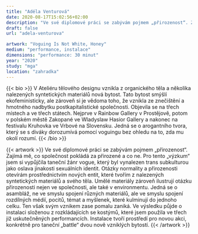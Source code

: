 ```yaml
---
title: "Adéla Venturová"
date: 2020-08-17T15:02:56+02:00
description: "Ve své diplomové práci se zabývám pojmem „přirozenost“. Zajímá mě, co společnost pokládá za přirozené a co ne. Pro tento „výzkum“ jsem si vypůjčila taneční žánr vogue, který byl vynalezen trans subkulturou jako oslava jinakosti sexuálních identit."
draft: false
url: "adela-venturova"

artwork: "Voguing Is Not White, Honey"
medium: "performance, instalace"
dimensions: "performance: 30 minut"
year: "2020"
study: "mga"
location: "zahradka"
---
```


{{< bio >}}
V Ateliéru tělového designu vznikla z organického těla a několika nalezených syntetických materiálů nová bytost. Tato bytost smýšlí ekofeministicky, ale zároveň si je vědoma toho, že vznikla ze znečištění a hmotného nadbytku postkapitalistické společnosti. Objevila se na třech místech a ve třech státech. Nejprve v Rainbow Gallery v Prostějově, potom v polském městě Zakopané ve Wladyslaw Hasior Gallery a nakonec na festivalu Kruhovka ve Vrbové na Slovensku. Jedná se o arogantního tvora, který se s diváky dorozumívá pomocí voguingu bez ohledu na to, zda mu okolí rozumí.
{{< /bio >}}


{{< artwork >}}
Ve své diplomové práci se zabývám pojmem „přirozenost“. Zajímá mě, co společnost pokládá za přirozené a co ne. Pro tento „výzkum“ jsem si vypůjčila taneční žánr vogue, který byl vynalezen trans subkulturou jako oslava jinakosti sexuálních identit. Otázky normality a přirozenosti otevírám prostřednictvím nových entit, které tvořím z nalezených syntetických materiálů a svého těla. Umělé materiály zároveň ilustrují otázku přirozenosti nejen ve společnosti, ale také v environmentu. Jedná se o asambláž, ne ve smyslu spojení různých materiálů, ale ve smyslu spojení rozdílných médií, pocitů, témat a myšlenek, které kulminují do jednoho celku. Ten však svým vznikem zase pomalu zaniká. Ve výsledku půjde o instalaci složenou z rozkládajících se kostýmů, které jsem použila ve třech již uskutečněných performancích. Instalace tvoří prostředí pro novou akci, konkrétně pro taneční „battle“ dvou nově vzniklých bytostí.
{{< /artwork >}}
